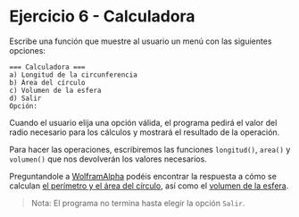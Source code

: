 # Ejercicio 6 - Calculadora

Escribe una función que muestre al usuario un menú con las 
siguientes opciones:

```
=== Calculadora ===
a) Longitud de la circunferencia
b) Área del círculo
c) Volumen de la esfera
d) Salir
Opción:
```

Cuando el usuario elija una opción válida, el programa pedirá el valor del radio necesario para los cálculos y mostrará el resultado de la operación.

Para hacer las operaciones, escribiremos las funciones `longitud()`, `area()` y `volumen()` que nos devolverán los valores necesarios.

Preguntandole a [WolframAlpha](https://www.wolframalpha.com) podéis encontrar la respuesta a cómo se calculan [el perímetro y el área del círculo](https://www.wolframalpha.com/input/?i=perimeter+of+circle), así como el [volumen de la esfera](https://www.wolframalpha.com/input/?i=volume+of+a+sphere).

> Nota: El programa no termina hasta elegir la opción `Salir`.
